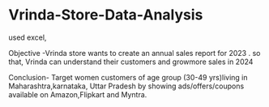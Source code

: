 # Vrinda-Store-Data-Analysis
used excel, 

Objective -Vrinda store wants to create an annual sales report for 2023 . so that, Vrinda can understand their customers and growmore sales in 2024


Conclusion- Target women customers of age group (30-49 yrs)living in Maharashtra,karnataka, Uttar Pradesh by showing ads/offers/coupons available on Amazon,Flipkart and Myntra.
